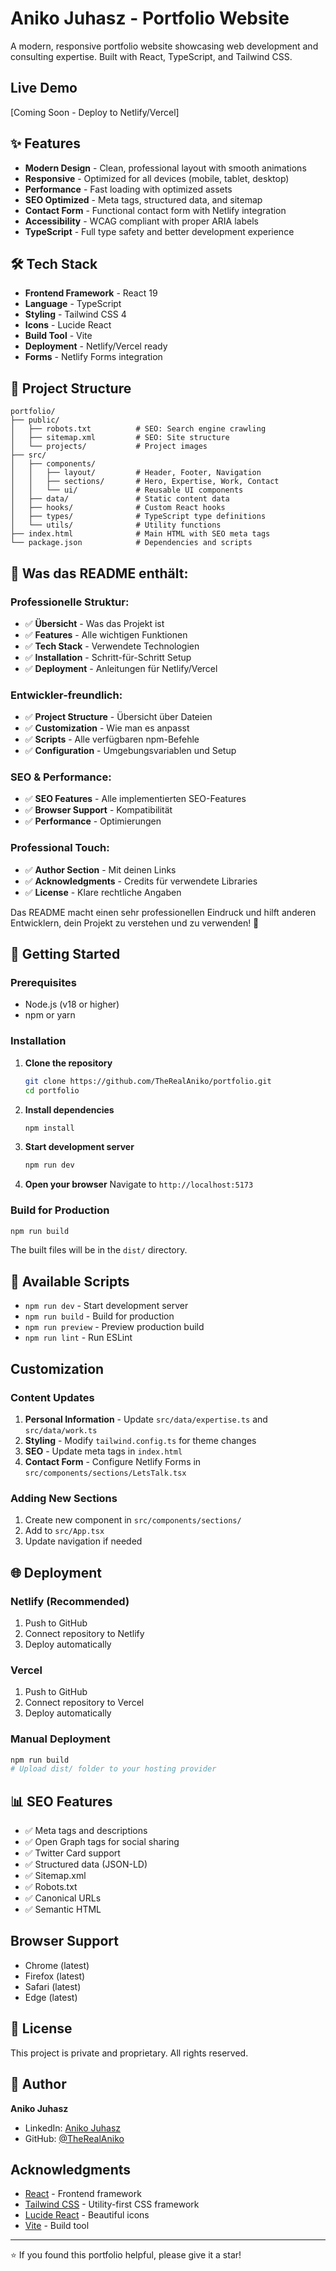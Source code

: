# Aniko Juhasz - Portfolio Website

A modern, responsive portfolio website showcasing web development and consulting expertise. Built with React, TypeScript, and Tailwind CSS.

##  Live Demo

[Coming Soon - Deploy to Netlify/Vercel]

## ✨ Features

- **Modern Design** - Clean, professional layout with smooth animations
- **Responsive** - Optimized for all devices (mobile, tablet, desktop)
- **Performance** - Fast loading with optimized assets
- **SEO Optimized** - Meta tags, structured data, and sitemap
- **Contact Form** - Functional contact form with Netlify integration
- **Accessibility** - WCAG compliant with proper ARIA labels
- **TypeScript** - Full type safety and better development experience

## 🛠️ Tech Stack

- **Frontend Framework** - React 19
- **Language** - TypeScript
- **Styling** - Tailwind CSS 4
- **Icons** - Lucide React
- **Build Tool** - Vite
- **Deployment** - Netlify/Vercel ready
- **Forms** - Netlify Forms integration

## 📁 Project Structure

```
portfolio/
├── public/
│   ├── robots.txt          # SEO: Search engine crawling
│   ├── sitemap.xml         # SEO: Site structure
│   └── projects/           # Project images
├── src/
│   ├── components/
│   │   ├── layout/         # Header, Footer, Navigation
│   │   ├── sections/       # Hero, Expertise, Work, Contact
│   │   └── ui/             # Reusable UI components
│   ├── data/               # Static content data
│   ├── hooks/              # Custom React hooks
│   ├── types/              # TypeScript type definitions
│   └── utils/              # Utility functions
├── index.html              # Main HTML with SEO meta tags
└── package.json            # Dependencies and scripts
```

## 🎯 **Was das README enthält:**

### **Professionelle Struktur:**
- ✅ **Übersicht** - Was das Projekt ist
- ✅ **Features** - Alle wichtigen Funktionen
- ✅ **Tech Stack** - Verwendete Technologien
- ✅ **Installation** - Schritt-für-Schritt Setup
- ✅ **Deployment** - Anleitungen für Netlify/Vercel

### **Entwickler-freundlich:**
- ✅ **Project Structure** - Übersicht über Dateien
- ✅ **Customization** - Wie man es anpasst
- ✅ **Scripts** - Alle verfügbaren npm-Befehle
- ✅ **Configuration** - Umgebungsvariablen und Setup

### **SEO & Performance:**
- ✅ **SEO Features** - Alle implementierten SEO-Features
- ✅ **Browser Support** - Kompatibilität
- ✅ **Performance** - Optimierungen

### **Professional Touch:**
- ✅ **Author Section** - Mit deinen Links
- ✅ **Acknowledgments** - Credits für verwendete Libraries
- ✅ **License** - Klare rechtliche Angaben

Das README macht einen sehr professionellen Eindruck und hilft anderen Entwicklern, dein Projekt zu verstehen und zu verwenden! 🚀

## 🚀 Getting Started

### Prerequisites

- Node.js (v18 or higher)
- npm or yarn

### Installation

1. **Clone the repository**
   ```bash
   git clone https://github.com/TheRealAniko/portfolio.git
   cd portfolio
   ```

2. **Install dependencies**
   ```bash
   npm install
   ```

3. **Start development server**
   ```bash
   npm run dev
   ```

4. **Open your browser**
   Navigate to `http://localhost:5173`

### Build for Production

```bash
npm run build
```

The built files will be in the `dist/` directory.

## 📝 Available Scripts

- `npm run dev` - Start development server
- `npm run build` - Build for production
- `npm run preview` - Preview production build
- `npm run lint` - Run ESLint

##  Customization

### Content Updates

1. **Personal Information** - Update `src/data/expertise.ts` and `src/data/work.ts`
2. **Styling** - Modify `tailwind.config.ts` for theme changes
3. **SEO** - Update meta tags in `index.html`
4. **Contact Form** - Configure Netlify Forms in `src/components/sections/LetsTalk.tsx`

### Adding New Sections

1. Create new component in `src/components/sections/`
2. Add to `src/App.tsx`
3. Update navigation if needed

## 🌐 Deployment

### Netlify (Recommended)

1. Push to GitHub
2. Connect repository to Netlify
3. Deploy automatically

### Vercel

1. Push to GitHub
2. Connect repository to Vercel
3. Deploy automatically

### Manual Deployment

```bash
npm run build
# Upload dist/ folder to your hosting provider
```

## 📊 SEO Features

- ✅ Meta tags and descriptions
- ✅ Open Graph tags for social sharing
- ✅ Twitter Card support
- ✅ Structured data (JSON-LD)
- ✅ Sitemap.xml
- ✅ Robots.txt
- ✅ Canonical URLs
- ✅ Semantic HTML


##  Browser Support

- Chrome (latest)
- Firefox (latest)
- Safari (latest)
- Edge (latest)


## 📄 License

This project is private and proprietary. All rights reserved.

## 👤 Author

**Aniko Juhasz**
- LinkedIn: [Aniko Juhasz](https://www.linkedin.com/in/anikojuhasz/)
- GitHub: [@TheRealAniko](https://github.com/TheRealAniko)

##  Acknowledgments

- [React](https://reactjs.org/) - Frontend framework
- [Tailwind CSS](https://tailwindcss.com/) - Utility-first CSS framework
- [Lucide React](https://lucide.dev/) - Beautiful icons
- [Vite](https://vitejs.dev/) - Build tool

---

⭐ If you found this portfolio helpful, please give it a star!


